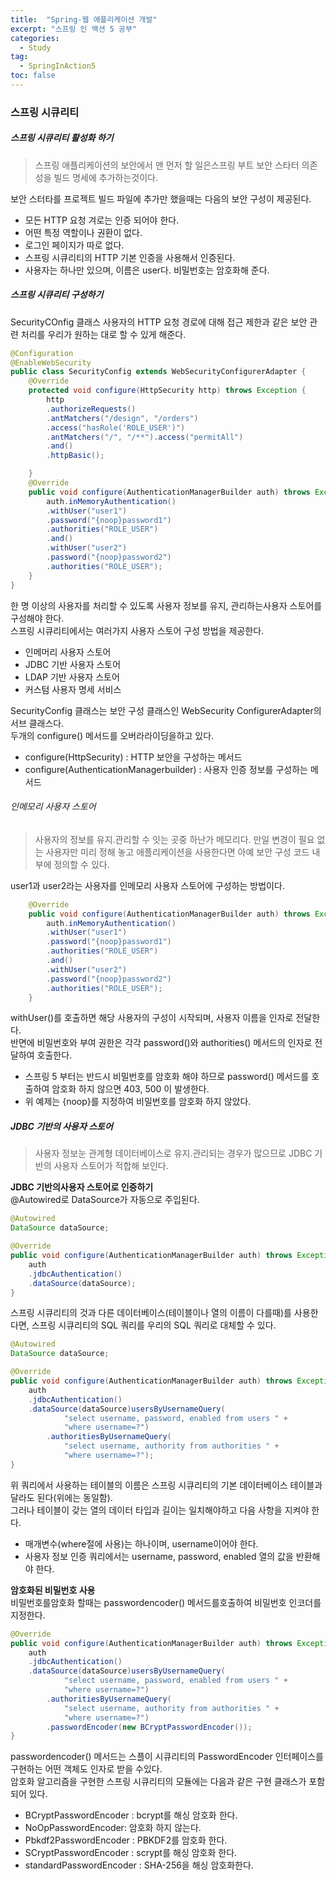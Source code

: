 ```yaml
---
title:  "Spring-웹 애플리케이션 개발"
excerpt: "스프링 인 액션 5 공부"
categories:
  - Study
tag:
  - SpringInAction5
toc: false
---
```


### 스프링 시큐리티

##### 스프링 시큐리티 활성화 하기
> 스프링 애플리케이션의 보안에서 맨 먼저 할 일은스프링 부트 보안 스타터 의존성을 빌드 명세에 추가하는것이다.

보안 스터타를 프로젝트 빌드 파일에 추가만 했을때는 다음의 보안 구성이 제공된다.
- 모든 HTTP 요청 겨로는 인증 되어야 한다.
- 어떤 특정 역할이나 권환이 없다.
- 로그인 페이지가 따로 없다.
- 스프링 시큐리티의 HTTP 기본 인증을 사용해서 인증된다.
- 사용자는 하나만 있으며, 이름은 user다. 비밀번호는 암호화해 준다.

##### 스프링 시큐리티 구성하기

SecurityCOnfig 클래스
사용자의 HTTP 요청 경로에 대해 접근 제한과 같은 보안 관련 처리를 우리가 원하는 대로 할 수 있게 해준다.

``` java
@Configuration
@EnableWebSecurity
public class SecurityConfig extends WebSecurityConfigurerAdapter {
	@Override
	protected void configure(HttpSecurity http) throws Exception {
		http
		.authorizeRequests()
		.antMatchers("/design", "/orders")
		.access("hasRole('ROLE_USER')")
		.antMatchers("/", "/**").access("permitAll")
		.and()
		.httpBasic();

	}
	@Override
	public void configure(AuthenticationManagerBuilder auth) throws Exception{
		auth.inMemoryAuthentication()
		.withUser("user1")
		.password("{noop}password1")
		.authorities("ROLE_USER")
		.and()
		.withUser("user2")
		.password("{noop}password2")
		.authorities("ROLE_USER");
	}
}
```

한 명 이상의 사용자를 처리할 수 있도록 사용자 정보를 유지, 관리하는사용자 스토어를 구성해야 한다.  
스프링 시큐리티에서는 여러가지 사용자 스토어 구성 방법을 제공한다.
- 인메머리 사용자 스토어
- JDBC 기반 사용자 스토어
- LDAP 기반 사용자 스토어
- 커스텀 사용자 명세 서비스

SecurityConfig 클래스는 보안 구성 클래스인 WebSecurity ConfigurerAdapter의 서브 클래스다.  
두개의 configure() 메서드를 오버라라이딩을하고 있다.
- configure(HttpSecurity) : HTTP 보안을 구성하는 메서드
- configure(AuthenticationManagerbuilder) : 사용자 인증 정보를 구성하는 메서드

###### 인메모리 사용자 스토어

> 사용자의 정보를 유지.관리할 수 잇는 곳중 하난가 메모리다. 만일 변경이 필요 없는 사용자만 미리 정해 놓고 애플리케이션을 사용한다면 아예 보안 구성 코드 내부에 정의할 수 있다.

user1과 user2라는 사용자를 인메모리 사용자 스토어에 구성하는 방법이다.

``` java
	@Override
	public void configure(AuthenticationManagerBuilder auth) throws Exception{
		auth.inMemoryAuthentication()
		.withUser("user1")
		.password("{noop}password1")
		.authorities("ROLE_USER")
		.and()
		.withUser("user2")
		.password("{noop}password2")
		.authorities("ROLE_USER");
	}
```
withUser()를 호출하면 해당 사용자의 구성이 시작되며, 사용자 이름을 인자로 전달한다.  
반면에 비밀번호와 부여 권한은 각각 password()와 authorities() 메서드의 인자로 전달하여 호출한다.
- 스프링 5 부터는 반드시 비밀번호를 암호화 해야 하므로  password() 메서드를 호출하여 암호화 하지 않으면 403, 500 이 발생한다.
- 위 예제는 {noop}를 지정하여 비밀번호를 암호화 하지 않았다.

##### JDBC 기반의 사용자 스토어

> 사용자 정보눈 관계형 데이터베이스로 유지.관리되는 경우가 많으므로 JDBC 기반의 사용자 스토어가 적합해 보인다.

**JDBC 기반의사용자 스토어로 인증하기**  
@Autowired로 DataSource가 자동으로 주입된다.

``` java
@Autowired
DataSource dataSource;

@Override
public void configure(AuthenticationManagerBuilder auth) throws Exception{    
	auth
	.jdbcAuthentication()
	.dataSource(dataSource);
}
```

스프링 시큐리티의 것과 다른 데이터베이스(테이블이나 열의 이름이 다를때)를 사용한다면, 스프링 시큐리티의 SQL 쿼리를 우리의 SQL 쿼리로 대체할 수 있다.

``` java
@Autowired
DataSource dataSource;

@Override
public void configure(AuthenticationManagerBuilder auth) throws Exception{    
	auth
	.jdbcAuthentication()
	.dataSource(dataSource)usersByUsernameQuery(
			"select username, password, enabled from users " +
			"where username=?")
		.authoritiesByUsernameQuery(
			"select username, authority from authorities " +
			"where username=?");
}
```
위 쿼리에서 사용하는 테이블의 이름은 스프링 시큐리티의 기본 데이터베이스 테이블과 달라도 된다(위에는 동일함).  
그러나 테이블이 갖는 열의 데이터 타입과 길이는 일치해야하고 다음 사항을 지켜야 한다.
- 매개변수(where절에 사용)는 하나이며, username이어야 한다.
- 사용자 정보 인증 쿼리에서는 username, password, enabled 열의 값을 반환해야 한다.

**암호화된 비밀번호 사용**  
비밀번호를암호화 할때는 passwordencoder() 메서드를호출하여 비밀번호 인코더를 지정한다.


``` java
@Override
public void configure(AuthenticationManagerBuilder auth) throws Exception{    
	auth
	.jdbcAuthentication()
	.dataSource(dataSource)usersByUsernameQuery(
			"select username, password, enabled from users " +
			"where username=?")
		.authoritiesByUsernameQuery(
			"select username, authority from authorities " +
			"where username=?")
		.passwordEncoder(new BCryptPasswordEncoder());
}
```
passwordencoder() 메서드는 스플이 시큐리티의 PasswordEncoder 인터페이스를 구현하는 어떤 객체도 인자로 받을 수있다.  
암호화 알고리즘을 구현한 스프링 시큐리티의 모듈에는 다음과 같은 구현 클래스가 포함되어 있다.
- BCryptPasswordEncoder : bcrypt를 해싱 암호화 한다.
- NoOpPasswordEncoder: 암호화 하지 않는다.
- Pbkdf2PasswordEncoder : PBKDF2를 암호화 한다.
- SCryptPasswordEncoder : scrypt를 해싱 암호화 한다.
- standardPasswordEncoder : SHA-256을 해싱 암호화한다.
